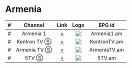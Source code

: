 <h1>Armenia</h1>

| # |   Channel    |                                    Link                                     |                           Logo                           |     EPG id     |
|:-:|:------------:|:---------------------------------------------------------------------------:|:--------------------------------------------------------:|:--------------:|
| # |  Armenia 1   |          [>](https://amtv1.livestreamingcdn.com/am2abr/index.m3u8)          | <img height="20" src="https://i.imgur.com/HIwJ4lc.png"/> |  Armenia1.am   |
| # | Kentron TV Ⓢ | [>](https://gineu9.bozztv.com/gin-36bay2/gin-kentron/tracks-v1a1/mono.m3u8) | <img height="20" src="https://i.imgur.com/eCaxBFn.png"/> | 	KentronTV.am  |
| # | Armenia TV Ⓢ  | [>](https://cdn.hayastantv.com:8088/armenia/tracks-v1a1/mono.m3u8) | <img height="20" src="https://i.imgur.com/UnoI5uM.png"/> | 		ArmeniaTV.am |
| # | 5TV Ⓢ  | [>](https://cdn.hayastantv.com:8088/5tv/tracks-v1a1/mono.m3u8) | <img height="20" src="https://i.imgur.com/jOGZZDo.png"/> |   			5TV.am    |